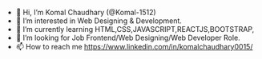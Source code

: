 - 👋 Hi, I’m Komal Chaudhary (@Komal-1512)
- 👀 I’m interested in Web Designing & Development.
- 🌱 I’m currently learning HTML,CSS,JAVASCRIPT,REACTJS,BOOTSTRAP,
- 💞️ I’m looking for Job Frontend/Web Designing/Web Developer Role.
- 📫 How to reach me https://www.linkedin.com/in/komalchaudhary0015/

<!---
Komal-1512/Komal-1512 is a ✨ special ✨ repository because its `README.md` (this file) appears on your GitHub profile.
You can click the Preview link to take a look at your changes.
--->
